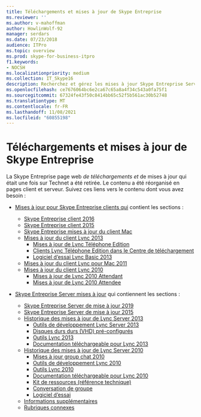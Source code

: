 ```yaml
---
title: Téléchargements et mises à jour de Skype Entreprise
ms.reviewer: ''
ms.author: v-mahoffman
author: HowlinWolf-92
manager: serdars
ms.date: 07/23/2018
audience: ITPro
ms.topic: overview
ms.prod: skype-for-business-itpro
f1.keywords:
- NOCSH
ms.localizationpriority: medium
ms.collection: IT_Skype16
description: Recherchez et gérez les mises à jour Skype Entreprise Server ou Lync 2013. Utilisez les liens pour obtenir plus d’informations, puis téléchargez les mises à jour.
ms.openlocfilehash: ce7676064bc6e2ca67c65a8a4f34c543a0fa75f1
ms.sourcegitcommit: 67324fe43f50c8414bb65c52f5b561ac30b52748
ms.translationtype: MT
ms.contentlocale: fr-FR
ms.lasthandoff: 11/08/2021
ms.locfileid: "60855198"
---
```

# <a name="skype-for-business-downloads-and-updates"></a>Téléchargements et mises à jour de Skype Entreprise

La Skype Entreprise page web _de téléchargements et_ de mises à jour qui était une fois sur Technet a été retirée. Le contenu a été réorganisé en pages client et serveur. Suivez ces liens vers le contenu dont vous avez besoin :

- [Mises à jour pour Skype Entreprise clients qui](sfb-client-updates.md) contient les sections :
    - [Skype Entreprise client 2016](sfb-client-updates.md#skype-for-business-2016-client-updates)
    - [Skype Entreprise client 2015](sfb-client-updates.md#skype-for-business-2015-client-updates)
    - [Skype Entreprise mises à jour du client Mac](sfb-client-updates.md)
    - [Mises à jour du client Lync 2013](sfb-client-updates.md)
        - [Mises à jour de Lync Téléphone Edition](sfb-client-updates.md#lync-phone-edition-updates)
        - [Clients Lync Téléphone Edition dans le Centre de téléchargement](sfb-client-updates.md#lync-phone-edition-clients-on-download-center)
        - [Logiciel d’essai Lync Basic 2013](sfb-client-updates.md)
    - [Mises à jour du client Lync pour Mac 2011](sfb-client-updates.md#lync-for-mac-2011-client-updates)
    - [Mises à jour du client Lync 2010](sfb-client-updates.md#lync-2010-client-updates)
        - [Mises à jour de Lync 2010 Attendant](sfb-client-updates.md#lync-2010-attendant-updates)
        - [Mises à jour de Lync 2010 Attendee](sfb-client-updates.md#lync-2010-attendee-updates)

- [Skype Entreprise Server mises à jour](sfb-server-updates.md) qui contiennent les sections :
    - [Skype Entreprise Server de mise à jour 2019](sfb-server-updates.md#skype-for-business-server-2019-update-history)
    - [Skype Entreprise Server de mise à jour 2015](sfb-server-updates.md#skype-for-business-server-2015-update-history)
    - [Historique des mises à jour de Lync Server 2013](sfb-server-updates.md#lync-server-2013-update-history)
        - [Outils de développement Lync Server 2013](sfb-server-updates.md#lync-server-2013-dev-tools)
        - [Disques durs durs (VHD) pré-configurés](sfb-server-updates.md#pre-configured-vhds)
        - [Outils Lync 2013](sfb-server-updates.md#lync-2013-tools)
        - [Documentation téléchargeable pour Lync 2013](sfb-server-updates.md#lync-2013-downloadable-documentation)
    - [Historique des mises à jour de Lync Server 2010](sfb-server-updates.md#lync-server-2010-update-history)
        - [Mises à jour group chat 2010](sfb-server-updates.md#group-chat-2010-updates)
        - [Outils de développement Lync 2010](sfb-server-updates.md#lync-2010-dev-tools)
        - [Outils Lync 2010](sfb-server-updates.md#lync-2010-tools)
        - [Documentation téléchargeable pour Lync 2010](sfb-server-updates.md#lync-2010-downloadable-documentation)
        - [Kit de ressources (référence technique)](sfb-server-updates.md#resource-kit-technical-reference)
        - [Conversation de groupe](sfb-server-updates.md#group-chat)
        - [Logiciel d’essai](sfb-server-updates.md#trial-software)
    - [Informations supplémentaires](sfb-server-updates.md#additional-information)
    - [Rubriques connexes](sfb-server-updates.md#related-topics)
